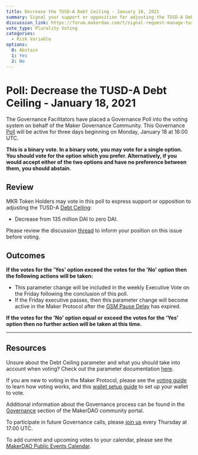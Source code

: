 ```yaml
---
title: Decrease the TUSD-A Debt Ceiling - January 18, 2021
summary: Signal your support or opposition for adjusting the TUSD-A Debt Ceiling from 135 million DAI to zero DAI.
discussion_link: https://forum.makerdao.com/t/signal-request-manage-tusd-exposure-due-to-ownership-change/5821
vote_type: Plurality Voting
categories:
  - Risk Variable
options:
  0: Abstain
  1: Yes
  2: No
---
```


# Poll: Decrease the TUSD-A Debt Ceiling - January 18, 2021

The Governance Facilitators have placed a Governance Poll into the voting system on behalf of the Maker Governance Community. This Governance [Poll](https://community-development.makerdao.com/en/learn/governance/on-chain-gov) will be active for three days beginning on Monday, January 18 at 16:00 UTC.

**This is a binary vote. In a binary vote, you may vote for a single option. You should vote for the option which you prefer. Alternatively, if you would accept either of the two options and have no preference between them, you should abstain.**

## Review

MKR Token Holders may vote in this poll to express support or opposition to adjusting the TUSD-A [Debt Ceiling](https://community-development.makerdao.com/en/learn/governance/param-debt-ceiling):

- Decrease from 135 million DAI to zero DAI.

Please review the discussion [thread](https://forum.makerdao.com/t/signal-request-manage-tusd-exposure-due-to-ownership-change/5821) to inform your position on this issue before voting.

## Outcomes

**If the votes for the 'Yes' option exceed the votes for the 'No' option then the following actions will be taken:**

- This parameter change will be included in the weekly Executive Vote on the Friday following the conclusion of this poll.
- If the Friday executive passes, then this parameter change will become active in the Maker Protocol after the [GSM Pause Delay](https://community-development.makerdao.com/en/learn/governance/param-gsm-pause-delay) has expired.

**If the votes for the 'No' option equal or exceed the votes for the 'Yes' option then no further action will be taken at this time.**

---

## Resources

Unsure about the Debt Ceiling parameter and what you should take into account when voting? Check out the parameter documentation [here](https://community-development.makerdao.com/en/learn/governance/param-debt-ceiling).

If you are new to voting in the Maker Protocol, please see the [voting guide](https://community-development.makerdao.com/en/learn/governance/how-voting-works/) to learn how voting works, and this [wallet setup guide](https://community-development.makerdao.com/en/learn/governance/voting-setup/) to set up your wallet to vote.

Additional information about the Governance process can be found in the [Governance](https://community-development.makerdao.com/en/learn/governance) section of the MakerDAO community portal.

To participate in future Governance calls, please [join us](https://github.com/makerdao/community/tree/master/governance/governance-and-risk-meetings) every Thursday at 17:00 UTC.

To add current and upcoming votes to your calendar, please see the [MakerDAO Public Events Calendar](https://calendar.google.com/calendar/embed?src=makerdao.com_3efhm2ghipksegl009ktniomdk%40group.calendar.google.com&ctz=UTC&mode=week&showCalendars=0&showPrint=0).
